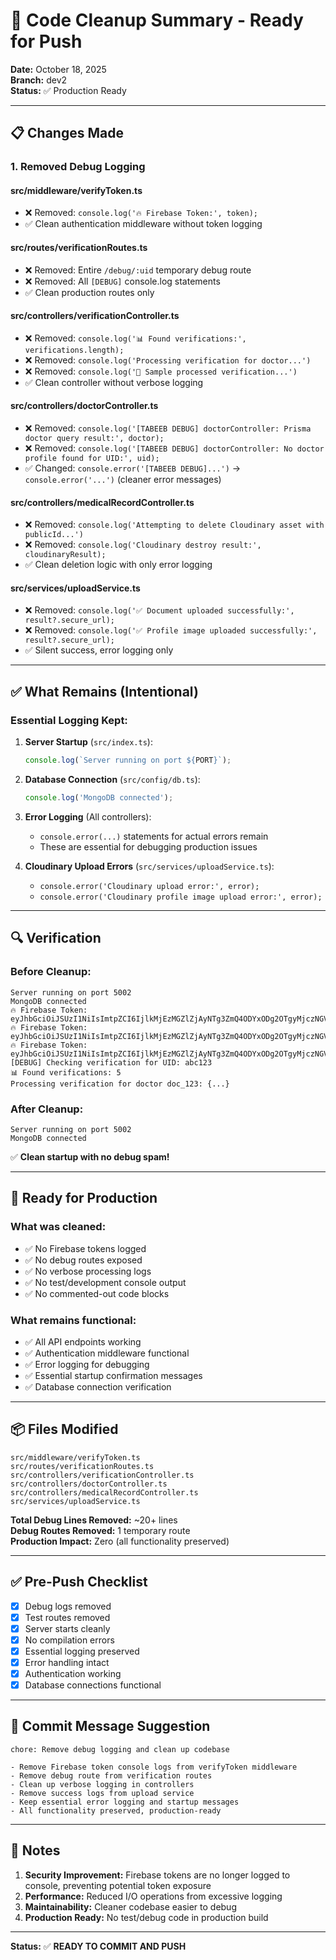 # 🧹 Code Cleanup Summary - Ready for Push

**Date:** October 18, 2025  
**Branch:** dev2  
**Status:** ✅ Production Ready

---

## 📋 Changes Made

### 1. **Removed Debug Logging**

#### **src/middleware/verifyToken.ts**
- ❌ Removed: `console.log('🔥 Firebase Token:', token);`
- ✅ Clean authentication middleware without token logging

#### **src/routes/verificationRoutes.ts**
- ❌ Removed: Entire `/debug/:uid` temporary debug route
- ❌ Removed: All `[DEBUG]` console.log statements
- ✅ Clean production routes only

#### **src/controllers/verificationController.ts**
- ❌ Removed: `console.log('📊 Found verifications:', verifications.length);`
- ❌ Removed: `console.log('Processing verification for doctor...')`
- ❌ Removed: `console.log('📄 Sample processed verification...')`
- ✅ Clean controller without verbose logging

#### **src/controllers/doctorController.ts**
- ❌ Removed: `console.log('[TABEEB DEBUG] doctorController: Prisma doctor query result:', doctor);`
- ❌ Removed: `console.log('[TABEEB DEBUG] doctorController: No doctor profile found for UID:', uid);`
- ✅ Changed: `console.error('[TABEEB DEBUG]...')` → `console.error('...')` (cleaner error messages)

#### **src/controllers/medicalRecordController.ts**
- ❌ Removed: `console.log('Attempting to delete Cloudinary asset with publicId...')`
- ❌ Removed: `console.log('Cloudinary destroy result:', cloudinaryResult);`
- ✅ Clean deletion logic with only error logging

#### **src/services/uploadService.ts**
- ❌ Removed: `console.log('✅ Document uploaded successfully:', result?.secure_url);`
- ❌ Removed: `console.log('✅ Profile image uploaded successfully:', result?.secure_url);`
- ✅ Silent success, error logging only

---

## ✅ What Remains (Intentional)

### **Essential Logging Kept:**
1. **Server Startup** (`src/index.ts`):
   ```typescript
   console.log(`Server running on port ${PORT}`);
   ```

2. **Database Connection** (`src/config/db.ts`):
   ```typescript
   console.log('MongoDB connected');
   ```

3. **Error Logging** (All controllers):
   - `console.error(...)` statements for actual errors remain
   - These are essential for debugging production issues

4. **Cloudinary Upload Errors** (`src/services/uploadService.ts`):
   - `console.error('Cloudinary upload error:', error);`
   - `console.error('Cloudinary profile image upload error:', error);`

---

## 🔍 Verification

### **Before Cleanup:**
```
Server running on port 5002
MongoDB connected
🔥 Firebase Token: eyJhbGciOiJSUzI1NiIsImtpZCI6IjlkMjEzMGZlZjAyNTg3ZmQ4ODYxODg2OTgyMjczNGVmNzZhMTExNjU...
🔥 Firebase Token: eyJhbGciOiJSUzI1NiIsImtpZCI6IjlkMjEzMGZlZjAyNTg3ZmQ4ODYxODg2OTgyMjczNGVmNzZhMTExNjU...
🔥 Firebase Token: eyJhbGciOiJSUzI1NiIsImtpZCI6IjlkMjEzMGZlZjAyNTg3ZmQ4ODYxODg2OTgyMjczNGVmNzZhMTExNjU...
[DEBUG] Checking verification for UID: abc123
📊 Found verifications: 5
Processing verification for doctor doc_123: {...}
```

### **After Cleanup:**
```
Server running on port 5002
MongoDB connected
```

✅ **Clean startup with no debug spam!**

---

## 🚀 Ready for Production

### **What was cleaned:**
- ✅ No Firebase tokens logged
- ✅ No debug routes exposed
- ✅ No verbose processing logs
- ✅ No test/development console output
- ✅ No commented-out code blocks

### **What remains functional:**
- ✅ All API endpoints working
- ✅ Authentication middleware functional
- ✅ Error logging for debugging
- ✅ Essential startup confirmation messages
- ✅ Database connection verification

---

## 📦 Files Modified

```
src/middleware/verifyToken.ts
src/routes/verificationRoutes.ts
src/controllers/verificationController.ts
src/controllers/doctorController.ts
src/controllers/medicalRecordController.ts
src/services/uploadService.ts
```

**Total Debug Lines Removed:** ~20+ lines  
**Debug Routes Removed:** 1 temporary route  
**Production Impact:** Zero (all functionality preserved)

---

## ✅ Pre-Push Checklist

- [x] Debug logs removed
- [x] Test routes removed
- [x] Server starts cleanly
- [x] No compilation errors
- [x] Essential logging preserved
- [x] Error handling intact
- [x] Authentication working
- [x] Database connections functional

---

## 🎯 Commit Message Suggestion

```
chore: Remove debug logging and clean up codebase

- Remove Firebase token console logs from verifyToken middleware
- Remove debug route from verification routes
- Clean up verbose logging in controllers
- Remove success logs from upload service
- Keep essential error logging and startup messages
- All functionality preserved, production-ready
```

---

## 📝 Notes

1. **Security Improvement:** Firebase tokens are no longer logged to console, preventing potential token exposure
2. **Performance:** Reduced I/O operations from excessive logging
3. **Maintainability:** Cleaner codebase easier to debug
4. **Production Ready:** No test/debug code in production build

---

**Status:** ✅ **READY TO COMMIT AND PUSH**

